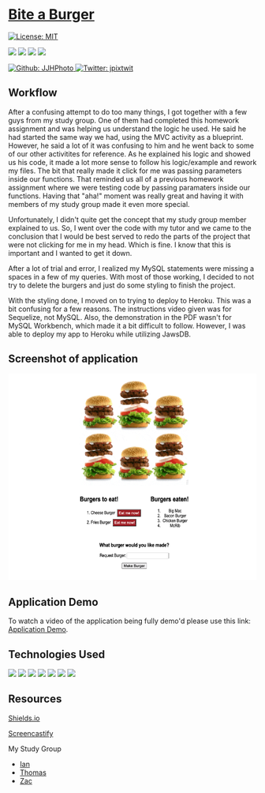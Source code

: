 # [Bite a Burger](https://biteaburger.herokuapp.com/)

[![License: MIT](https://img.shields.io/badge/License-MIT-yellow.svg)](https://opensource.org/licenses/MIT)

<p>
    <img src="https://img.shields.io/github/repo-size/JJHPhoto/biteaburger" />
    <img src="https://img.shields.io/github/languages/top/JJHPhoto/biteaburger"  />
    <img src="https://img.shields.io/github/issues/JJHPhoto/biteaburger" />
    <img src="https://img.shields.io/github/last-commit/JJHPhoto/biteaburger" >
</p>
<p>
    <a href="https://github.com/JJHPhoto">
        <img alt="Github: JJHPhoto" src="https://img.shields.io/github/followers/JJHPhoto ?style=social" target="_blank" />
    </a>
    <a href="https://twitter.com/jpixtwit">
        <img alt="Twitter: jpixtwit" src="https://img.shields.io/twitter/follow/jpixtwit.svg?style=social" target="_blank" />
    </a>
</p>

## Workflow

After a confusing attempt to do too many things, I got together with a few guys from my study group. One of them had completed this homework assignment and was helping us understand the logic he used. He said he had started the same way we had, using the MVC activity as a blueprint. However, he said a lot of it was confusing to him and he went back to some of our other activitites for reference. As he explained his logic and showed us his code, it made a lot more sense to follow his logic/example and rework my files. The bit that really made it click for me was passing parameters inside our functions. That reminded us all of a previous homework assignment where we were testing code by passing paramaters inside our functions. Having that "aha!" moment was really great and having it with members of my study group made it even more special.

Unfortunately, I didn't quite get the concept that my study group member explained to us. So, I went over the code with my tutor and we came to the conclusion that I would be best served to redo the parts of the project that were not clicking for me in my head. Which is fine. I know that this is important and I wanted to get it down.

After a lot of trial and error, I realized my MySQL statements were missing a spaces in a few of my queries. With most of those working, I decided to not try to delete the burgers and just do some styling to finish the project.

With the styling done, I moved on to trying to deploy to Heroku. This was a bit confusing for a few reasons. The instructions video given was for Sequelize, not MySQL. Also, the demonstration in the PDF wasn't for MySQL Workbench, which made it a bit difficult to follow. However, I was able to deploy my app to Heroku while utilizing JawsDB.

## Screenshot of application

![Image](./assets/burgerSS.png)

## Application Demo

To watch a video of the application being fully demo'd please use this link: [Application Demo](https://drive.google.com/file/d/1qfb1RDr2j80Yaryc5hU6Ev3wE4MEP_NR/view).

## Technologies Used

<p>
  <img src="https://img.shields.io/badge/Javascript-yellow" />
  <img src="https://img.shields.io/badge/HTML-orange" />
  <img src="https://img.shields.io/badge/-node.js-green" />
  <img src="https://img.shields.io/badge/-mysql-lightgrey" />
  <img src="https://img.shields.io/badge/-handlebars-yellowgreen" />
  <img src="https://img.shields.io/badge/-express-9cf" />
  <img src="https://img.shields.io/badge/-css-success" />

</p>

## Resources

[Shields.io](https://shields.io/)

[Screencastify](https://www.screencastify.com/)

My Study Group

- [Ian](https://github.com/Ianaac27)
- [Thomas](https://github.com/Tskading)
- [Zac](https://github.com/themancalledzac)
